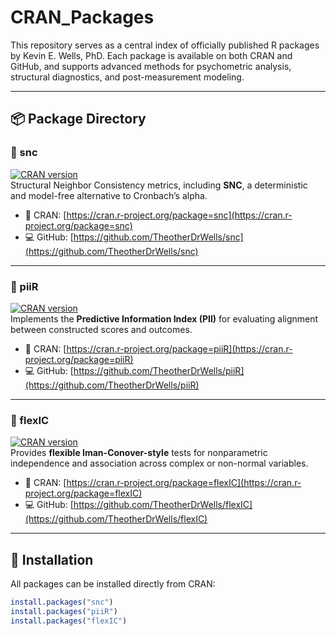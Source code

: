 # CRAN_Packages

This repository serves as a central index of officially published R packages by Kevin E. Wells, PhD. Each package is available on both CRAN and GitHub, and supports advanced methods for psychometric analysis, structural diagnostics, and post-measurement modeling.

---

## 📦 Package Directory

### 🔹 snc  
[![CRAN version](https://www.r-pkg.org/badges/version/snc)](https://cran.r-project.org/package=snc)  
Structural Neighbor Consistency metrics, including **SNC**, a deterministic and model-free alternative to Cronbach’s alpha.

- 📄 CRAN: [https://cran.r-project.org/package=snc](https://cran.r-project.org/package=snc)  
- 💻 GitHub: [https://github.com/TheotherDrWells/snc](https://github.com/TheotherDrWells/snc)

---

### 🔹 piiR  
[![CRAN version](https://www.r-pkg.org/badges/version/piiR)](https://cran.r-project.org/package=piiR)  
Implements the **Predictive Information Index (PII)** for evaluating alignment between constructed scores and outcomes.

- 📄 CRAN: [https://cran.r-project.org/package=piiR](https://cran.r-project.org/package=piiR)  
- 💻 GitHub: [https://github.com/TheotherDrWells/piiR](https://github.com/TheotherDrWells/piiR)

---

### 🔹 flexIC  
[![CRAN version](https://www.r-pkg.org/badges/version/flexIC)](https://cran.r-project.org/package=flexIC)  
Provides **flexible Iman-Conover-style** tests for nonparametric independence and association across complex or non-normal variables.

- 📄 CRAN: [https://cran.r-project.org/package=flexIC](https://cran.r-project.org/package=flexIC)  
- 💻 GitHub: [https://github.com/TheotherDrWells/flexIC](https://github.com/TheotherDrWells/flexIC)

---

## 🔧 Installation

All packages can be installed directly from CRAN:

```r
install.packages("snc")
install.packages("piiR")
install.packages("flexIC")
